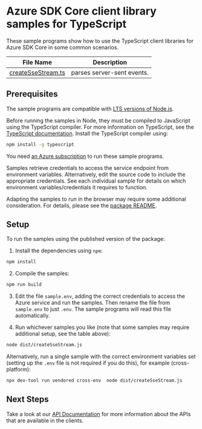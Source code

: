 # Azure SDK Core client library samples for TypeScript

These sample programs show how to use the TypeScript client libraries for Azure SDK Core in some common scenarios.

| **File Name**                         | **Description**            |
| ------------------------------------- | -------------------------- |
| [createSseStream.ts][createssestream] | parses server-sent events. |

## Prerequisites

The sample programs are compatible with [LTS versions of Node.js](https://github.com/nodejs/release#release-schedule).

Before running the samples in Node, they must be compiled to JavaScript using the TypeScript compiler. For more information on TypeScript, see the [TypeScript documentation][typescript]. Install the TypeScript compiler using:

```bash
npm install -g typescript
```

You need [an Azure subscription][freesub] to run these sample programs.

Samples retrieve credentials to access the service endpoint from environment variables. Alternatively, edit the source code to include the appropriate credentials. See each individual sample for details on which environment variables/credentials it requires to function.

Adapting the samples to run in the browser may require some additional consideration. For details, please see the [package README][package].

## Setup

To run the samples using the published version of the package:

1. Install the dependencies using `npm`:

```bash
npm install
```

2. Compile the samples:

```bash
npm run build
```

3. Edit the file `sample.env`, adding the correct credentials to access the Azure service and run the samples. Then rename the file from `sample.env` to just `.env`. The sample programs will read this file automatically.

4. Run whichever samples you like (note that some samples may require additional setup, see the table above):

```bash
node dist/createSseStream.js
```

Alternatively, run a single sample with the correct environment variables set (setting up the `.env` file is not required if you do this), for example (cross-platform):

```bash
npx dev-tool run vendored cross-env  node dist/createSseStream.js
```

## Next Steps

Take a look at our [API Documentation][apiref] for more information about the APIs that are available in the clients.

[createssestream]: https://github.com/Azure/azure-sdk-for-js/blob/main/sdk/core/core-sse/samples/v2/typescript/src/createSseStream.ts
[apiref]: https://docs.microsoft.com/javascript/api/@azure/core-sse
[freesub]: https://azure.microsoft.com/free/
[package]: https://github.com/Azure/azure-sdk-for-js/tree/main/sdk/core/core-sse/README.md
[typescript]: https://www.typescriptlang.org/docs/home.html
